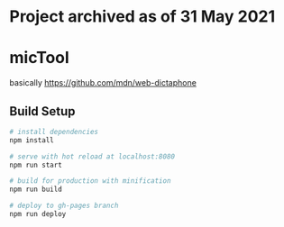 # Project archived as of 31 May 2021

# micTool

basically https://github.com/mdn/web-dictaphone
## Build Setup

``` bash
# install dependencies
npm install

# serve with hot reload at localhost:8080
npm run start

# build for production with minification
npm run build

# deploy to gh-pages branch
npm run deploy
```
